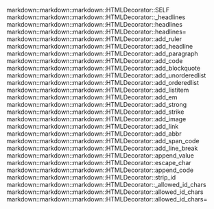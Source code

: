 markdown::markdown::markdown::HTMLDecorator::SELF
markdown::markdown::markdown::HTMLDecorator::_headlines
markdown::markdown::markdown::HTMLDecorator::headlines
markdown::markdown::markdown::HTMLDecorator::headlines=
markdown::markdown::markdown::HTMLDecorator::add_ruler
markdown::markdown::markdown::HTMLDecorator::add_headline
markdown::markdown::markdown::HTMLDecorator::add_paragraph
markdown::markdown::markdown::HTMLDecorator::add_code
markdown::markdown::markdown::HTMLDecorator::add_blockquote
markdown::markdown::markdown::HTMLDecorator::add_unorderedlist
markdown::markdown::markdown::HTMLDecorator::add_orderedlist
markdown::markdown::markdown::HTMLDecorator::add_listitem
markdown::markdown::markdown::HTMLDecorator::add_em
markdown::markdown::markdown::HTMLDecorator::add_strong
markdown::markdown::markdown::HTMLDecorator::add_strike
markdown::markdown::markdown::HTMLDecorator::add_image
markdown::markdown::markdown::HTMLDecorator::add_link
markdown::markdown::markdown::HTMLDecorator::add_abbr
markdown::markdown::markdown::HTMLDecorator::add_span_code
markdown::markdown::markdown::HTMLDecorator::add_line_break
markdown::markdown::markdown::HTMLDecorator::append_value
markdown::markdown::markdown::HTMLDecorator::escape_char
markdown::markdown::markdown::HTMLDecorator::append_code
markdown::markdown::markdown::HTMLDecorator::strip_id
markdown::markdown::markdown::HTMLDecorator::_allowed_id_chars
markdown::markdown::markdown::HTMLDecorator::allowed_id_chars
markdown::markdown::markdown::HTMLDecorator::allowed_id_chars=